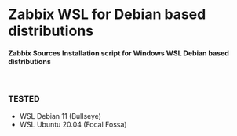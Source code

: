 # Zabbix WSL for Debian based distributions

#### Zabbix Sources Installation script for Windows WSL Debian based distributions
<BR>

### TESTED
- WSL Debian 11 (Bullseye)
- WSL Ubuntu 20.04 (Focal Fossa)
